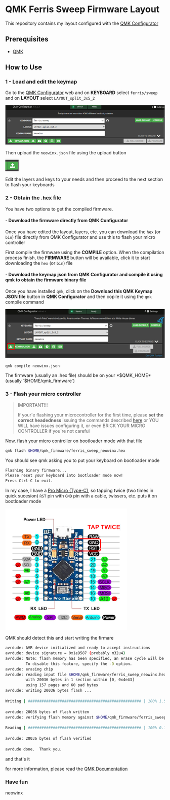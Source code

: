 # QMK Ferris Sweep Firmware Layout

This repository contains my layout configured with the [QMK Configurator](https://config.qmk.fm)

## Prerequisites

- [QMK](https://docs.qmk.fm/#/newbs_getting_started)

## How to Use

### 1 - Load and edit the keymap

Go to the [QMK Configurator](https://config.qmk.fm/#/ferris/sweep/LAYOUT_split_3x5_2) web and on **KEYBOARD** select `ferris/sweep` and on **LAYOUT** select `LAYOUT_split_3x5_2`

![qmk configurator options](docs/img/qmk-configurator-0.png)

Then upload the `neowinx.json` file using the upload button

![qmk configurator upload option](docs/img/qmk-configurator-2.png)

Edit the layers and keys to your needs and then proceed to the next section to flash your keyboards

### 2 - Obtain the .hex file

You have two options to get the compiled firmware.

#### - Download the firmware directly from QMK Configurator

Once you have edited the layout, layers, etc. you can download the `hex` (or `bin`) file directly from QMK Configurator and use this to flash your micro controller

First compile the firmware using the **COMPILE** option. When the compilation process finish, the **FIRMWARE** button will be available, click it to start downloading the `hex` (or `bin`) file

#### - Download the keymap json from QMK Configurator and compile it using qmk to obtain the firmware binary file

Once you have installed `qmk`, click on the **Download this QMK Keymap JSON file** button in **QMK Configurator** and then copile it using the `qmk` compile command

![qmk configurator options](docs/img/qmk-configurator.png)

```bash
qmk compile neowinx.json
```

The firmware (usually an .hex file) should be on your *$QMK_HOME* (usually `$HOME/qmk_firmware`)

### 3 - Flash your micro controller

> IMPORTANT!!!
> 
> If your'e flashing your microcontroller for the first time, please **set the correct headedness** issuing the commands described [here](https://github.com/qmk/qmk_firmware/tree/master/keyboards/ferris/sweep#setting-handedness)
> or YOU WILL have issues configuring it, or even BRICK YOUR MICRO CONTROLLER if you're not careful

Now, flash your micro controller on bootloader mode with that file

```bash
qmk flash $HOME/qmk_firmware/ferris_sweep_neowinx.hex
```

You should see qmk asking you to put your keyboard on bootloader mode

```bash
Flashing binary firmware...
Please reset your keyboard into bootloader mode now!
Press Ctrl-C to exit.
```

In my case, I have a [Pro Micro (Type-C)](https://www.google.com/search?q=pro+micro+type+c), so tapping twice (two times in quick sucesion) `RST` pin with `GND` pin with a cable, twissers, etc.
puts it on bootloader mode

![Pro Micro Pinout](docs/img/pro-micro-pinout.png)

QMK should detect this and start writing the firmare


```bash
avrdude: AVR device initialized and ready to accept instructions
avrdude: device signature = 0x1e9587 (probably m32u4)
avrdude: Note: flash memory has been specified, an erase cycle will be performed.
         To disable this feature, specify the -D option.
avrdude: erasing chip
avrdude: reading input file $HOME/qmk_firmware/ferris_sweep_neowinx.hex for flash
         with 20036 bytes in 1 section within [0, 0x4e43]
         using 157 pages and 60 pad bytes
avrdude: writing 20036 bytes flash ...

Writing | ################################################## | 100% 1.50 s 

avrdude: 20036 bytes of flash written
avrdude: verifying flash memory against $HOME/qmk_firmware/ferris_sweep_neowinx.hex

Reading | ################################################## | 100% 0.16 s 

avrdude: 20036 bytes of flash verified

avrdude done.  Thank you.
```

and that's it

for more information, please read the [QMK Documentation](https://docs.qmk.fm/#/newbs_flashing)

### Have fun

neowinx
